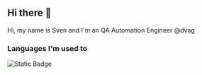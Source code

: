 ## Hi there 👋

Hi, my name is Sven and I'm an QA Automation Engineer @dvag

### Languages I'm used to

![Static Badge](https://img.shields.io/badge/:badgeContent?style=flat&logo=Golang&label=Code)





